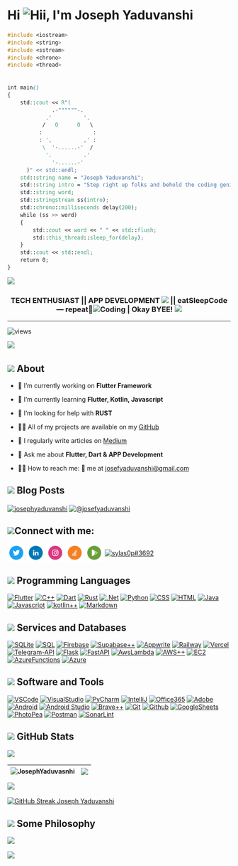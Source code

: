 # Hi  <img src="https://media.giphy.com/media/2MevupEaJcDhIOpRYz/giphy.gif" width="48" alt="Hii">, I'm Joseph Yaduvanshi

```css
#include <iostream>
#include <string>
#include <sstream>
#include <chrono>
#include <thread>


int main()
{
    std::cout << R"(
              .-""""""-.
            .'          '.
           /   O      O   \
          :                :
          : ',          ,' :
           \  '-......-'  /
            '.          .'
              '-......-'
      )" << std::endl;
    std::string name = "Joseph Yaduvanshi";
    std::string intro = "Step right up folks and behold the coding genius of "+ name + "." + "\nI'll take your boring old apps and turn them into Flutter-ific masterpieces.\nAnd when I'm done, I'll add a dash of Python magic to make sure everything runs like a dream.\nSo don't just sit there, let's build something amazing together! ";
    std::string word;
    std::stringstream ss(intro);
    std::chrono::milliseconds delay(200);
    while (ss >> word)
    {
        std::cout << word << " " << std::flush;
        std::this_thread::sleep_for(delay);
    }
    std::cout << std::endl;
    return 0;
}
```

![](https://readme-typing-svg.demolab.com/?lines=Full-stack%20developer%20with%207+%20years%20of%20experience;%20Expert%20in%20Flutter,%20Python,%20and%20web%20scraping;%20Intermediate%20in%20multiple%20languages%20and%20technologies;%20Sci-fi%20enthusiast%20and%20self-motivated%20learner;%20Skilled%20in%20Git;Constantly%20expanding%20my%20tech%20stack;Passion%20for%20new%20technologies&font=Pacifico&duration=3000&pause=1000&color=F72E7DFF&center=true&vCenter=true&width=450&height=100&size=20)

<h3 align="center">TECH ENTHUSIAST || APP
DEVELOPMENT <img src="https://media.giphy.com/media/vjSpbJ9VuX9gojDttn/giphy.gif" width="25"> || eatSleepCode —
repeat👨<img src="https://media.giphy.com/media/cIn5fTcjnKhStIeAef/giphy.gif" width="28" alt="Coding"> | Okay
BYEE! <img src="https://media.giphy.com/media/xAqHUL21pMHe0/giphy.gif" width="30"> </h3>

----


<p><img alt="views" title="Profile views" src="https://github-tools-josef.up.railway.app/views-counter?username=josephyaduvanshi"/></p>

<!-- ![]([https://github-views-counter.up.railway.app](https://github-tools-josef.up.railway.app/views-counter?username=josephyaduvanshi)) -->

<a href="https://github.com/antonkomarev/github-profile-views-counter">
    <img src="https://komarev.com/ghpvc/?username=josephyaduvanshi&style=for-the-badge">
</a>

<!-- <a href="https://github.com/josephyaduvanshi/github_view_counter">
    <img src="https://github-tools-josef.up.railway.app/views-counter?username=josephyaduvanshi">
</a> -->


## <img src="https://media.giphy.com/media/PjJ3G4xhh8KK6jQzqP/giphy.gif" width="34"> About

- 🔭 I’m currently working on **Flutter Framework**

- 🌱 I’m currently learning **Flutter, Kotlin, Javascript**

- 🤝 I’m looking for help with **RUST**

- 👨‍💻 All of my projects are available on my [GitHub](https://github.com/JOSEPHYADUVANSHI)

- 📝 I regularly write articles on [Medium](https://josefyaduvanshi.medium.com/)

- 💬 Ask me about **Flutter, Dart & APP Development**

- 🙋🏻 How to reach me: 📩 me at [josefyaduvanshi@gmail.com](mailto:)

## <img src="https://media.giphy.com/media/PH1TxJq570y68qujjO/giphy.gif" width="30"> Blog Posts

<p>
<a href="https://dev.to/josephyaduvanshi" target="blank"><img align="center" src="https://img.icons8.com/?id=19293&format=png&size=96&name=icons8-code-96.png&fromSite=true&token=&color=000000" alt="josephyaduvanshi" height="30" width="40" /></a>
<a href="https://medium.com/@josefyaduvanshi" target="blank"><img align="center" src="https://img.icons8.com/color-glass/96/000000/medium-monogram.png" alt="@josefyaduvanshi" width="40" /></a>
</p>

## <img src="https://media.giphy.com/media/Ajy6OhLXsMYFDBnv8m/giphy.gif" width= "34">Connect with me:

<p>
<a href="https://twitter.com/josefyaduvanshi" target="blank"><img align="center" src="https://github.com/aritraroy/social-icons/blob/master/twitter-icon.png?raw=true" alt="josefyaduvanshi"  width="40" /></a>
<a href="https://linkedin.com/in/josephyaduvanshi" target="blank"><img align="center" src="https://github.com/aritraroy/social-icons/blob/master/linkedin-icon.png?raw=true" alt="josephyaduvanshi"  width="40" /></a>
<a href="https://instagram.com/joseph_yaduvanshi" target="blank"><img align="center" src="https://github.com/aritraroy/social-icons/blob/master/instagram-icon.png?raw=true" alt="joseph_yaduvanshi"  width="40" /></a>
<a href="https://stackoverflow.com/users/151445/joseph-yaduvanshi" target="blank"><img align="center" src="https://github.com/aritraroy/social-icons/blob/master/stackoverflow-icon.png?raw=true" alt="joseph_yaduvanshi"  width="40" /></a>
<a href="https://stackoverflow.com/users/151445/joseph-yaduvanshi" target="blank"><img align="center" src="https://raw.githubusercontent.com/aritraroy/social-icons/master/play-store-icon.png" alt="joseph_yaduvanshi"  width="40" /></a>
<a href="https://discord.gg/sylas0p#3692" target="blank"><img align="center" src="https://img.icons8.com/?id=alUj8grSk3RX&format=svg&size=240&name=icons8-discord.svg&fromSite=true&token=&color=000000" alt="sylas0p#3692"  width="40" /></a>
</p>

## <img src="https://media.giphy.com/media/f7omQNmgiyjj5sffvZ/giphy.gif" width="35"> Programming Languages

  <p>
      <a href="https://github.com/josephyaduvanshi/github_view_counter"><img alt="Flutter" src="https://github-views-counter.up.railway.app?hasLabel=false&logo=flutter&message=Flutter&style=plastic&logoSpacing=0"></a>
      <a href="https://github.com/josephyaduvanshi/github_view_counter"><img alt="C++" src="https://github-views-counter.up.railway.app?hasLabel=false&logo=cplusplus&message=C%2B%2B&style=plastic&logoSpacing=0"></a>
      <a href="https://github.com/josephyaduvanshi/github_view_counter"><img alt="Dart" src="https://github-views-counter.up.railway.app?hasLabel=false&logo=dart&message=Dart&style=plastic&logoSpacing=0"></a>
      <a href="https://github.com/josephyaduvanshi/github_view_counter"><img alt="Rust" src="https://github-views-counter.up.railway.app?hasLabel=false&logo=Rust&message=Rust&style=plastic&logoSpacing=0&labelColor=607d8b"></a>
      <a href="https://github.com/josephyaduvanshi/github_view_counter"><img alt=".Net" src="https://github-views-counter.up.railway.app?hasLabel=false&logo=dotnet&message=.Net&style=plastic&logoSpacing=0&labelColor=607d8b"></a>
      <a href="https://github.com/josephyaduvanshi/github_view_counter"><img alt="Python" src="https://github-views-counter.up.railway.app?hasLabel=false&logo=Python&message=Python&style=plastic&logoSpacing=0"></a>
      <a href="https://github.com/josephyaduvanshi/github_view_counter"><img alt="CSS" src="https://github-views-counter.up.railway.app?hasLabel=false&logo=css3&message=CSS&style=plastic&logoSpacing=0"></a>
      <a href="https://github.com/josephyaduvanshi/github_view_counter"><img alt="HTML" src="https://github-views-counter.up.railway.app?hasLabel=false&logo=html5&message=HTML&style=plastic&logoSpacing=0"></a>
      <a href="https://github.com/josephyaduvanshi/github_view_counter"><img alt="Java" src="https://custom-icon-badges.demolab.com/badge/Java-007396.svg?logo=java&logoColor=white"></a>
      <a href="https://github.com/josephyaduvanshi/github_view_counter"><img alt="Javascript" src="https://github-views-counter.up.railway.app?hasLabel=false&logo=javascript&message=Javascript&style=plastic&logoSpacing=0"></a>
      <a href="https://github.com/josephyaduvanshi/github_view_counter"><img alt="kotlin++" src="https://github-views-counter.up.railway.app?hasLabel=false&logo=kotlin&message=kotlin&style=plastic&logoSpacing=15"></a>
      <a href="https://github.com/josephyaduvanshi/github_view_counter"><img alt="Markdown" src="https://github-views-counter.up.railway.app?hasLabel=false&logo=markdown&message=Markdown&style=plastic&logoSpacing=0"></a>

  </p>

## <img src="https://media.giphy.com/media/Ig7btntW8d1LtMjCa1/giphy.gif" width="35"> Services and Databases

<p>
      <a href="https://github.com/josephyaduvanshi/github_view_counter"><img alt="SQLite" src="https://github-views-counter.up.railway.app?hasLabel=false&logo=sqlite&message=SQLite&style=plastic&logoSpacing=0"></a>
      <a href="https://github.com/josephyaduvanshi/github_view_counter"><img alt="SQL" src="https://github-views-counter.up.railway.app?hasLabel=false&logo=amazondynamodb&message=SQL&style=plastic&logoSpacing=0"></a>
      <a href="https://github.com/josephyaduvanshi/github_view_counter"><img alt="Firebase" src="https://github-views-counter.up.railway.app?hasLabel=false&logo=firebase&message=Firebase&style=plastic&logoSpacing=0"></a>
      <a href="https://github.com/josephyaduvanshi/github_view_counter"><img alt="Supabase++" src="https://github-views-counter.up.railway.app?hasLabel=false&logo=supabase&message=Supabase&style=plastic&logoSpacing=0"></a>
      <a href="https://github.com/josephyaduvanshi/github_view_counter"><img alt="Appwrite" src="https://github-views-counter.up.railway.app?hasLabel=false&logo=appwrite&message=Appwrite&style=plastic&logoSpacing=0"></a>
      <a href="https://github.com/josephyaduvanshi/github_view_counter"><img alt="Railway" src="https://github-views-counter.up.railway.app?hasLabel=false&logo=railway&message=Railway&style=plastic&logoSpacing=0"></a>
      <a href="https://github.com/josephyaduvanshi/github_view_counter"><img alt="Vercel" src="https://github-views-counter.up.railway.app?hasLabel=false&logo=vercel&message=Vercel&style=plastic&logoSpacing=0"></a>
      <a href="https://github.com/josephyaduvanshi/github_view_counter"><img alt="Telegram-API" src="https://github-views-counter.up.railway.app?hasLabel=false&logo=telegram&message=Telegram-API&style=plastic&logoSpacing=0"></a>
      <a href="https://github.com/josephyaduvanshi/github_view_counter"><img alt="Flask" src="https://github-views-counter.up.railway.app?hasLabel=false&logo=flask&message=Flask&style=plastic&logoSpacing=0"></a>
      <a href="https://github.com/josephyaduvanshi/github_view_counter"><img alt="FastAPI" src="https://github-views-counter.up.railway.app?hasLabel=false&logo=fastapi&message=Fast API&style=plastic&logoSpacing=0"></a>
      <a href="https://github.com/josephyaduvanshi/github_view_counter"><img alt="AwsLambda" src="https://github-views-counter.up.railway.app?hasLabel=false&logo=awslambda&message=AWS Lambda&style=plastic&logoSpacing=0"></a>
      <a href="https://github.com/josephyaduvanshi/github_view_counter"><img alt="AWS++" src="https://github-views-counter.up.railway.app?hasLabel=false&logo=amazonaws&message=AWS&style=plastic&logoSpacing=0"></a>
      <a href="https://github.com/josephyaduvanshi/github_view_counter"><img alt="EC2" src="https://github-views-counter.up.railway.app?hasLabel=false&logo=amazonec2&message=Amazon EC2&style=plastic&logoSpacing=0"></a>
      <a href="https://github.com/josephyaduvanshi/github_view_counter"><img alt="AzureFunctions" src="https://github-views-counter.up.railway.app?hasLabel=false&logo=azurefunctions&message=Azure Functions&style=plastic&logoSpacing=0"></a>
      <a href="https://github.com/josephyaduvanshi/github_view_counter"><img alt="Azure" src="https://github-views-counter.up.railway.app?hasLabel=false&logo=microsoftazure&message=Microsoft Azure&style=plastic&logoSpacing=0"></a>
</p>

## <img src="https://media.giphy.com/media/Vf3ZKdillTMOOaOho0/giphy.gif" width="35"> Software and Tools

  <p>
      <a href="https://github.com/josephyaduvanshi/github_view_counter"><img alt="VSCode" src="https://github-views-counter.up.railway.app?hasLabel=false&logo=visualstudiocode&message=Visual Studio Code&style=plastic&logoSpacing=0"></a>
      <a href="https://github.com/josephyaduvanshi/github_view_counter"><img alt="VisualStudio" src="https://github-views-counter.up.railway.app?hasLabel=false&logo=visualstudio&message=Visual Studio&style=plastic&logoSpacing=0"></a>
      <a href="https://github.com/josephyaduvanshi/github_view_counter"><img alt="PyCharm" src="https://github-views-counter.up.railway.app?hasLabel=false&logo=pycharm&message=PyCharm&style=plastic&logoSpacing=0"></a>
      <a href="https://github.com/josephyaduvanshi/github_view_counter"><img alt="IntelliJ" src="https://github-views-counter.up.railway.app?hasLabel=false&logo=intellijidea&message=IntelliJ Idea&style=plastic&logoSpacing=0"></a>
      <a href="https://github.com/josephyaduvanshi/github_view_counter"><img alt="Office365" src="https://github-views-counter.up.railway.app?hasLabel=false&logo=microsoftoffice&message=Microsoft Office&style=plastic&logoSpacing=0"></a>
      <a href="https://github.com/josephyaduvanshi/github_view_counter"><img alt="Adobe" src="https://github-views-counter.up.railway.app?hasLabel=false&logo=adobecreativecloud&message=Adobe Tools&style=plastic&logoSpacing=0"></a>
      <a href="https://github.com/josephyaduvanshi/github_view_counter"><img alt="Android" src="https://github-views-counter.up.railway.app?hasLabel=false&logo=android&message=Android&style=plastic&logoSpacing=0"></a>
      <a href="https://github.com/josephyaduvanshi/github_view_counter"><img alt="Android Studio" src="https://github-views-counter.up.railway.app?hasLabel=false&logo=androidstudio&message=Android Studio&style=plastic&logoSpacing=0"></a>
      <a href="https://github.com/josephyaduvanshi/github_view_counter"><img alt="Brave++" src="https://github-views-counter.up.railway.app?hasLabel=false&logo=brave&message=Brave&style=plastic&logoSpacing=0"></a>
      <a href="https://github.com/josephyaduvanshi/github_view_counter"><img alt="Git" src="https://github-views-counter.up.railway.app?hasLabel=false&logo=git&message=Git&style=plastic&logoSpacing=0"></a>
      <a href="https://github.com/josephyaduvanshi/github_view_counter"><img alt="Github" src="https://github-views-counter.up.railway.app?hasLabel=false&logo=github&message=Github Desktop&style=plastic&logoSpacing=0"></a>
      <a href="https://github.com/josephyaduvanshi/github_view_counter"><img alt="GoogleSheets" src="https://github-views-counter.up.railway.app?hasLabel=false&logo=googlesheets&message=Google Sheets&style=plastic&logoSpacing=0"></a>
      <a href="https://github.com/josephyaduvanshi/github_view_counter"><img alt="PhotoPea" src="https://github-views-counter.up.railway.app?hasLabel=false&logo=photopea&message=Photo Pea&style=plastic&logoSpacing=0"></a>
      <a href="https://github.com/josephyaduvanshi/github_view_counter"><img alt="Postman" src="https://github-views-counter.up.railway.app?hasLabel=false&logo=postman&message=Postman&style=plastic&logoSpacing=0"></a>
      <a href="https://github.com/josephyaduvanshi/github_view_counter"><img alt="SonarLint" src="https://github-views-counter.up.railway.app?hasLabel=false&logo=sonarlint&message=SonarLint&style=plastic&logoSpacing=0"></a>
</p>

## <img src="https://media.giphy.com/media/jUQHpQ3UjFBfRlQekP/giphy.gif" width="35"> GitHub Stats

![](https://github-profile-trophy.vercel.app/?username=josephyaduvanshi&theme=darkhub&no-frame=true&no-bg=false&margin-w=8&margin-h=8&row=10&column=7)

| <img align="center" src="https://github-readme-stats.vercel.app/api?username=josephyaduvanshi&show_icons=true&include_all_commits=true&theme=ocean_dark&hide_border=true" alt="JosephYaduvasnhi" /> | <img align="center" src="https://github-readme-stats.vercel.app/api/top-langs/?username=josephyaduvanshi&layout=compact&theme=ocean_dark&hide_border=true" /> |
|-----------------------------------------------------------------------------------------------------------------------------------------------------------------------------------------------------|---------------------------------------------------------------------------------------------------------------------------------------------------------------|

![](https://github-readme-activity-graph.cyclic.app/graph?username=josephyaduvanshi&theme=tokyo-night)

[![GitHub Streak Joseph Yaduvanshi](https://github-readme-streak-stats.herokuapp.com?user=josephyaduvanshi&theme=tokyonight&border_radius=8)](https://git.io/streak-stats)

## <img src="https://media.giphy.com/media/TlK63EG3UD3YpQ46oZa/giphy.gif" width="32"> Some Philosophy

![](https://quotes-github-readme.vercel.app/api?type=horizontal&theme=nord)

[![](https://visitcount.itsvg.in/api?id=josephyaduvanshi&label=Profile%20Views&icon=8&pretty=false)](https://visitcount.itsvg.in)

